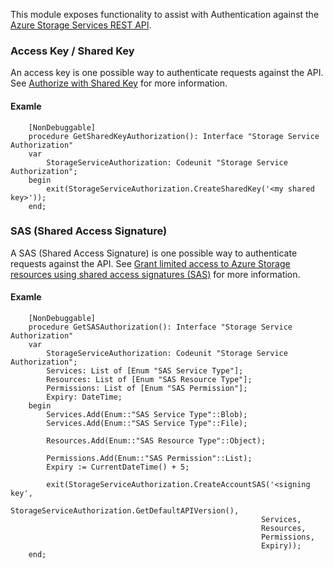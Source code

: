 This module exposes functionality to assist with Authentication against the [Azure Storage Services REST API](https://docs.microsoft.com/en-us/rest/api/storageservices/).

### Access Key / Shared Key
An access key is one possible way to authenticate requests against the API. See [Authorize with Shared Key](https://docs.microsoft.com/en-us/rest/api/storageservices/authorize-with-shared-key) for more information.

#### Examle

```
    [NonDebuggable]
    procedure GetSharedKeyAuthorization(): Interface "Storage Service Authorization"
    var
        StorageServiceAuthorization: Codeunit "Storage Service Authorization";
    begin
        exit(StorageServiceAuthorization.CreateSharedKey('<my shared key>'));
    end;
```

### SAS (Shared Access Signature)
A SAS (Shared Access Signature) is one possible way to authenticate requests against the API. See [Grant limited access to Azure Storage resources using shared access signatures (SAS)](https://docs.microsoft.com/en-us/azure/storage/common/storage-sas-overview) for more information.

#### Examle
```
    [NonDebuggable]
    procedure GetSASAuthorization(): Interface "Storage Service Authorization"
    var
        StorageServiceAuthorization: Codeunit "Storage Service Authorization";
        Services: List of [Enum "SAS Service Type"];
        Resources: List of [Enum "SAS Resource Type"];
        Permissions: List of [Enum "SAS Permission"];
        Expiry: DateTime;
    begin
        Services.Add(Enum::"SAS Service Type"::Blob);
        Services.Add(Enum::"SAS Service Type"::File);

        Resources.Add(Enum::"SAS Resource Type"::Object);

        Permissions.Add(Enum::"SAS Permission"::List);
        Expiry := CurrentDateTime() + 5;

        exit(StorageServiceAuthorization.CreateAccountSAS('<signing key',
                                                        StorageServiceAuthorization.GetDefaultAPIVersion(),
                                                        Services,
                                                        Resources,
                                                        Permissions,
                                                        Expiry));
    end;
```